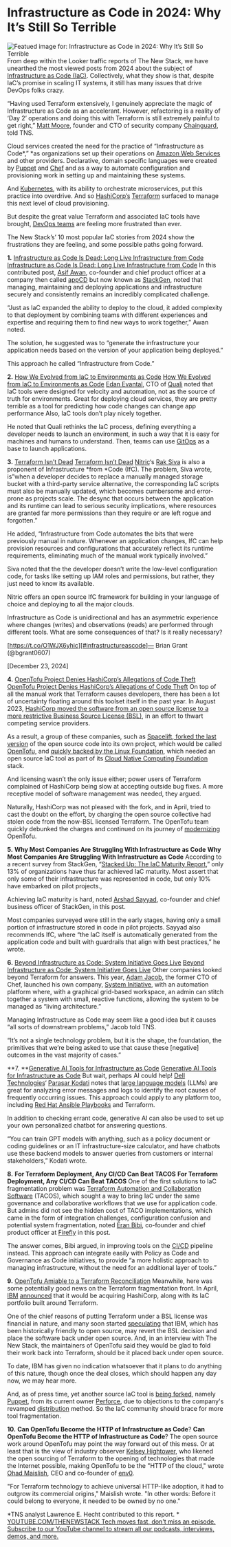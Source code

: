 # Infrastructure as Code in 2024: Why It’s Still So Terrible
![Featued image for: Infrastructure as Code in 2024: Why It’s Still So Terrible](https://cdn.thenewstack.io/media/2023/12/aec929b1-year-wrapup-1-1024x576.png)
From deep within the Looker traffic reports of The New Stack, we have unearthed the most viewed posts from 2024 about the subject of [Infrastructure as Code (IaC)](https://thenewstack.io/infrastructure-as-code/). Collectively, what they show is that, despite IaC’s promise in scaling IT systems, it still has many issues that drive DevOps folks crazy.

“Having used Terraform extensively, I genuinely appreciate the magic of Infrastructure as Code as an accelerant. However, refactoring is a reality of ‘Day 2’ operations and doing this with Terraform is still extremely painful to get right,” [Matt Moore](https://www.linkedin.com/in/mattmoor/), founder and CTO of security company [Chainguard](https://www.chainguard.dev/?utm_content=inline+mention), told TNS.

Cloud services created the need for the practice of “Infrastructure as Code*,” *as organizations set up their operations on [Amazon Web Services](https://aws.amazon.com/?utm_content=inline+mention) and other providers. Declarative, domain specific languages were created by [Puppet](https://thenewstack.io/puppets-open-source-community-plans-to-fork-the-program/) and [Chef](https://www.chef.io?utm_content=inline+mention) and as a way to automate configuration and provisioning work in setting up and maintaining these systems.

And [Kubernetes](https://roadmap.sh/kubernetes), with its ability to orchestrate microservices, put this practice into overdrive. And so [HashiCorp’s](https://www.hashicorp.com/?utm_content=inline+mention) [Terraform](https://thenewstack.io/new-terraform-features-manage-migrations-modules/) surfaced to manage this next level of cloud provisioning.

But despite the great value Terraform and associated IaC tools have brought, [DevOps teams](https://thenewstack.io/DevOps/) are feeling more frustrated than ever.

The New Stack’s’ 10 most popular IaC stories from 2024 show the frustrations they are feeling, and some possible paths going forward.

**1.** [Infrastructure as Code Is Dead: Long Live Infrastructure from Code](https://thenewstack.io/infrastructure-as-code-is-dead-long-live-infrastructure-from-code/)
[Infrastructure as Code Is Dead: Long Live Infrastructure from Code](https://thenewstack.io/infrastructure-as-code-is-dead-long-live-infrastructure-from-code/)
In this contributed post, [Asif Awan](https://www.linkedin.com/in/asifawan/), co-founder and chief product officer at a company then called [appCD](https://thenewstack.io/appcd-lifts-developer-load-by-automating-infrastructure-from-code/) but now known as [StackGen](https://stackgen.com/), noted that managing, maintaining and deploying applications and infrastructure securely and consistently remains an incredibly complicated challenge.

“Just as IaC expanded the ability to deploy to the cloud, it added complexity to that deployment by combining teams with different experiences and expertise and requiring them to find new ways to work together,” Awan noted.

The solution, he suggested was to “generate the infrastructure your application needs based on the version of your application being deployed.”

This approach he called “Infrastructure from Code.”

**2.** [How We Evolved from IaC to Environments as Code](https://thenewstack.io/how-we-evolved-from-iac-to-environments-as-code/)
[How We Evolved from IaC to Environments as Code](https://thenewstack.io/how-we-evolved-from-iac-to-environments-as-code/)
[Edan Evantal](https://www.linkedin.com/in/edan-evantal-2153764), CTO of [Quali](https://www.quali.com/?utm_content=inline+mention) noted that IaC tools were designed for velocity and automation, not as the source of truth for environments. Great for deploying cloud services, they are pretty terrible as a tool for predicting how code changes can change app performance
Also, IaC tools don’t play nicely together.

He noted that Quali rethinks the IaC process, defining everything a developer needs to launch an environment, in such a way that it is easy for machines and humans to understand. Then, teams can use [GitOps](https://thenewstack.io/4-core-principles-of-gitops/) as a base to launch applications.

**3.** [Terraform Isn’t Dead](https://thenewstack.io/terraform-isnt-dead/)
[Terraform Isn’t Dead](https://thenewstack.io/terraform-isnt-dead/)
[Nitric](https://nitric.io?utm_content=inline+mention)‘s [Rak Siva](https://www.linkedin.com/in/rak-siva-b9360816a/) is also a proponent of Infrastructure *from *Code (IfC).
The problem, Siva wrote, is”when a developer decides to replace a manually managed storage bucket with a third-party service alternative, the corresponding IaC scripts must also be manually updated, which becomes cumbersome and error-prone as projects scale. The desync that occurs between the application and its runtime can lead to serious security implications, where resources are granted far more permissions than they require or are left rogue and forgotten.”

He added, “Infrastructure from Code automates the bits that were previously manual in nature. Whenever an application changes, IfC can help provision resources and configurations that accurately reflect its runtime requirements, eliminating much of the manual work typically involved.”

Siva noted that the the developer doesn’t write the low-level configuration code, for tasks like setting up IAM roles and permissions, but rather, they just need to know its available.

Nitric offers an open source IfC framework for building in your language of choice and deploying to all the major clouds.


Infrastructure as Code is unidirectional and has an asymmetric experience where changes (writes) and observations (reads) are performed through different tools. What are some consequences of that? Is it really necessary?

[https://t.co/O1WJX6yhic][#infrastructureascode]— Brian Grant (@bgrant0607)

[December 23, 2024]

**4.** [OpenTofu Project Denies HashiCorp’s Allegations of Code Theft](https://thenewstack.io/opentofu-project-denies-hashicorps-allegations-of-code-theft/)
[OpenTofu Project Denies HashiCorp’s Allegations of Code Theft](https://thenewstack.io/opentofu-project-denies-hashicorps-allegations-of-code-theft/)
On top of all the manual work that Terraform causes developers, there has been a lot of uncertainty floating around this toolset itself in the past year. In August 2023, [HashiCorp moved the software from an open source license to a more restrictive Business Source License (BSL)](https://thenewstack.io/hashicorp-abandons-open-source-for-business-source-license/), in an effort to thwart competing service providers.

As a result, a group of these companies, such as [Spacelift](https://spacelift.io/),[ forked the last version](https://thenewstack.io/linux-foundation-joins-opentf-to-fork-for-terraform-into-opentofu/) of the open source code into its own project, which would be called [OpenTofu,](https://thenewstack.io/how-opentofu-happened-and-whats-next/) and [quickly backed by the Linux Foundation](https://thenewstack.io/linux-foundation-joins-opentf-to-fork-for-terraform-into-opentofu/), which needed an open source IaC tool as part of its [Cloud Native Computing Foundation](https://cncf.io/?utm_content=inline+mention) stack.

And licensing wasn’t the only issue either; power users of Terraform complained of HashiCorp being slow at accepting outside bug fixes. A more receptive model of software management was needed, they argued.

Naturally, HashiCorp was not pleased with the fork, and in April, tried to cast the doubt on the effort, by charging the open source collective had stolen code from the now-BSL licensed Terraform. The OpenTofu team quickly debunked the charges and continued on its journey of [modernizing](https://thenewstack.io/new-opentofu-release-challenges-terraforms-dominance/) OpenTofu.

**5.** **Why Most Companies Are Struggling With Infrastructure as Code**
**Why Most Companies Are Struggling With Infrastructure as Code**
According to a recent survey from StackGen, “[Stacked Up: The IaC Maturity Report](https://stackgen.com/stackedup-infographic-2024),” only 13% of organizations have thus far achieved IaC maturity. Most assert that only some of their infrastructure was represented in code, but only 10% have embarked on pilot projects.,

Achieving IaC maturity is hard, noted [Arshad Sayyad](https://www.linkedin.com/in/arshadsayyad/), co-founder and chief business officer of StackGen, in this post.

Most companies surveyed were still in the early stages, having only a small portion of infrastructure stored in code in pilot projects. Sayyad also recommends IfC, where “the IaC itself is automatically generated from the application code and built with guardrails that align with best practices,” he wrote.

**6.** [Beyond Infrastructure as Code: System Initiative Goes Live](https://thenewstack.io/system-initiative-goes-live-beyond-infrastructure-as-code/)
[Beyond Infrastructure as Code: System Initiative Goes Live](https://thenewstack.io/system-initiative-goes-live-beyond-infrastructure-as-code/)
Other companies looked beyond Terraform for answers. This year, [Adam Jacob](https://www.linkedin.com/in/adamjacob/), the former CTO of Chef, launched his own company, [System Initiative](https://www.systeminit.com/), with an automation platform where, with a graphical grid-based workspace, an admin can stitch together a system with small, reactive functions, allowing the system to be managed as “living architecture.”

Managing Infrastructure as Code may seem like a good idea but it causes “all sorts of downstream problems,” Jacob told TNS.

“It’s not a single technology problem, but it is the shape, the foundation, the primitives that we’re being asked to use that cause these [negative] outcomes in the vast majority of cases.”

**7. **[Generative AI Tools for Infrastructure as Code](https://thenewstack.io/generative-ai-tools-for-infrastructure-as-code/)
[Generative AI Tools for Infrastructure as Code](https://thenewstack.io/generative-ai-tools-for-infrastructure-as-code/)
But wait, perhaps AI could help! [Dell Technologies](https://www.delltechnologies.com/en-us/index.htm?utm_content=inline+mention)‘ [Parasar Kodati](https://www.linkedin.com/in/parasarkodati) notes that [large language models](https://thenewstack.io/why-large-language-models-wont-replace-human-coders/) (LLMs) are great for analyzing error messages and logs to identify the root causes of frequently occurring issues. This approach could apply to any platform too, including [Red Hat ](https://www.openshift.com/try?utm_content=inline+mention)[Ansible Playbooks](https://thenewstack.io/red-hat-brings-ansible-automation-to-amazon-web-services/) and Terraform.

In addition to checking errant code, generative AI can also be used to set up your own personalized chatbot for answering questions.

“You can train GPT models with anything, such as a policy document or coding guidelines or an IT infrastructure-size calculator, and have chatbots use these backend models to answer queries from customers or internal stakeholders,” Kodati wrote.

**8.** **For Terraform Deployment, Any CI/CD Can Beat TACOS**
**For Terraform Deployment, Any CI/CD Can Beat TACOS**
One of the first solutions to IaC fragmentation problem was [Terraform Automation and Collaboration Software](https://spacelift.io/terraform-automation) (TACOS), which sought a way to bring IaC under the same governance and collaborative workflows that we use for application code. But admins did not see the hidden cost of TACO implementations, which came in the form of integration challenges, configuration confusion and potential system fragmentation, noted [Eran Bibi](https://www.linkedin.com/in/eran-bibi), co-founder and chief product officer at [Firefly](https://www.firefly.ai?utm_content=inline+mention) in this post.

The answer comes, Bibi argued, in improving tools on the [CI/CD](https://thenewstack.io/ci-cd/) pipeline instead. This approach can integrate easily with Policy as Code and Governance as Code initiatives, to provide “a more holistic approach to managing infrastructure, without the need for an additional layer of tools.”

**9.** [OpenTofu Amiable to a Terraform Reconciliation](https://thenewstack.io/opentofu-amiable-to-a-terraform-reconciliation/)
Meanwhile, here was some potentially good news on the Terraform fragmentation front. In April, [IBM](https://www.ibm.com?utm_content=inline+mention) [announced](https://thenewstack.io/ibm-purchases-hashicorp-for-multicloud-it-automation/) that it would be acquiring HashiCorp, along with its IaC portfolio built around Terraform.

One of the chief reasons of putting Terraform under a BSL license was financial in nature, and many soon started [speculating](https://thenewstack.io/with-ibms-open-source-roots-terraform-could-be-free-again/) that IBM, which has been historically friendly to open source, may revert the BSL decision and place the software back under open source. And, in an interview with The New Stack, the maintainers of OpenTofu said they would be glad to fold their work back into Terraform, should be it placed back under open source.

To date, IBM has given no indication whatsoever that it plans to do anything of this nature, though once the deal closes, which should happen any day now, we may hear more.

And, as of press time, yet another source IaC tool is [being forked](https://thenewstack.io/puppets-open-source-community-plans-to-fork-the-program/), namely [Puppet](https://puppet.com/?utm_content=inline+mention), from its current owner [Perforce](https://www.perforce.com/), due to objections to the company's revamped [distribution](https://www.puppet.com/blog/open-source-puppet-updates-2025) method. So the IaC community should brace for more tool fragmentation.

**10.** **Can OpenTofu Become the HTTP of Infrastructure as Code**?
**Can OpenTofu Become the HTTP of Infrastructure as Code**?
The open source work around OpenTofu may point the way forward out of this mess. Or at least that is the view of industry observer [Kelsey Hightower](https://thenewstack.io/kelsey-hightower-on-whats-next-for-developers-after-genai/), who likened the open sourcing of Terraform to the opening of technologies that made the Internet possible, making OpenTofu to be the "HTTP of the cloud," wrote [Ohad Maislish](https://www.linkedin.com/in/ohadmaislish/), CEO and co-founder of [env0](https://thenewstack.io/env0-self-service-for-infrastructure-as-code-plus-cost-visibility/).

"For Terraform technology to achieve universal HTTP-like adoption, it had to outgrow its commercial origins," Maislish wrote. "In other words: Before it could belong to everyone, it needed to be owned by no one."

*TNS analyst Lawrence E. Hecht contributed to this report. *
[
YOUTUBE.COM/THENEWSTACK
Tech moves fast, don't miss an episode. Subscribe to our YouTube
channel to stream all our podcasts, interviews, demos, and more.
](https://youtube.com/thenewstack?sub_confirmation=1)